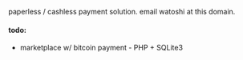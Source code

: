 paperless / cashless payment solution. email watoshi at this domain.


#### todo:
- marketplace w/ bitcoin payment - PHP + SQLite3
